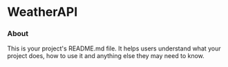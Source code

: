 WeatherAPI
==========

### About

This is your project's README.md file. It helps users understand what your
project does, how to use it and anything else they may need to know.